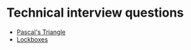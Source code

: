 # Technical interview questions
* [Pascal's Triangle](./0x00-pascal_triangle)
* [Lockboxes](./0x01-lockboxes/)
